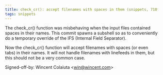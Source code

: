 ```yaml
---
title: check_cr(): accept filenames with spaces in them (snippets, 710f111)
tags: snippets
---
```


The check\_cr() function was misbehaving when the input files contained spaces in their names. This commit spawns a subshell so as to conveniently do a temporary override of the IFS (Internal Field Separator).

Now the check\_cr() function will accept filenames with spaces (or even tabs) in their names. It will not handle filenames with linefeeds in them, but this should not be a very common case.

Signed-off-by: Wincent Colaiuta &lt;win@wincent.com&gt;
